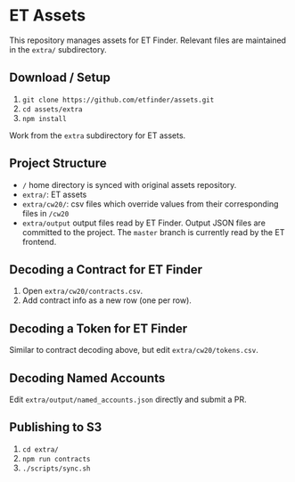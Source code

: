 # ET Assets

This repository manages assets for ET Finder. Relevant files are maintained in the `extra/` subdirectory.

## Download / Setup

1. `git clone https://github.com/etfinder/assets.git`
2. `cd assets/extra`
3. `npm install`

Work from the `extra` subdirectory for ET assets.

## Project Structure

- `/` home directory is synced with original assets repository.
- `extra/`: ET assets
- `extra/cw20/`: csv files which override values from their corresponding files in `/cw20`
- `extra/output` output files read by ET Finder. Output JSON files are committed to the project. The `master` branch is currently read by the ET frontend.

## Decoding a Contract for ET Finder

1. Open `extra/cw20/contracts.csv`.
2. Add contract info as a new row (one per row).

## Decoding a Token for ET Finder

Similar to contract decoding above, but edit `extra/cw20/tokens.csv`.

## Decoding Named Accounts

Edit `extra/output/named_accounts.json` directly and submit a PR.

## Publishing to S3

1. `cd extra/`
2. `npm run contracts`
5. `./scripts/sync.sh`
